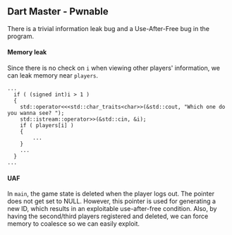 ## Dart Master - Pwnable

There is a trivial information leak bug and a Use-After-Free bug in the program.


#### Memory leak

Since there is no check on `i` when viewing other players' information, we can leak memory near `players`.

```
...
  if ( (signed int)i > 1 )
  {
    std::operator<<<std::char_traits<char>>(&std::cout, "Which one do you wanna see? ");
    std::istream::operator>>(&std::cin, &i);
    if ( players[i] )
    {
        ...
    }
    ...
  }
...
```


#### UAF
In `main`, the game state is deleted when the player logs out. The pointer does not get set to NULL. However, this pointer is used for generating a new ID, which results in an exploitable use-after-free condition. Also, by having the second/third players registered and deleted, we can force memory to coalesce so we can easily exploit.
